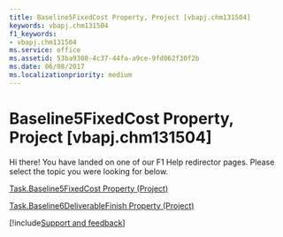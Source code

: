 ```yaml
---
title: Baseline5FixedCost Property, Project [vbapj.chm131504]
keywords: vbapj.chm131504
f1_keywords:
- vbapj.chm131504
ms.service: office
ms.assetid: 53ba9308-4c37-44fa-a9ce-9fd062f30f2b
ms.date: 06/08/2017
ms.localizationpriority: medium
---
```



# Baseline5FixedCost Property, Project [vbapj.chm131504]

Hi there! You have landed on one of our F1 Help redirector pages. Please select the topic you were looking for below.

[Task.Baseline5FixedCost Property (Project)](https://msdn.microsoft.com/library/59bade03-1fe6-7e4f-8bb9-3e11dc80f81c%28Office.15%29.aspx)

[Task.Baseline6DeliverableFinish Property (Project)](https://msdn.microsoft.com/library/b755893a-6481-4898-57a2-c8b989d2ff2b%28Office.15%29.aspx)

[!include[Support and feedback](~/includes/feedback-boilerplate.md)]